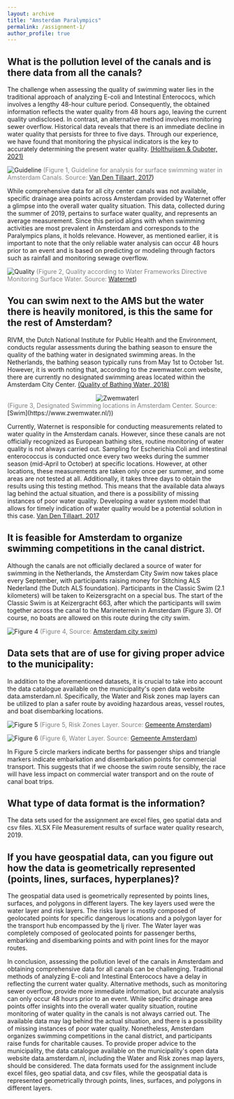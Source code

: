 ```yaml
---
layout: archive
title: "Amsterdam Paralympics"
permalink: /assignment-1/
author_profile: true
---
```


What is the pollution level of the canals and is there data from all the canals?
-----

The challenge when assessing the quality of swimming water lies in the traditional approach of analyzing E-coli and Intestinal Enterococs, which involves a lengthy 48-hour culture period. Consequently, the obtained information reflects the water quality from 48 hours ago, leaving the current quality undisclosed. In contrast, an alternative method involves monitoring sewer overflow. Historical data reveals that there is an immediate decline in water quality that persists for three to five days. Through our experience, we have found that monitoring the physical indicators is the key to accurately determining the present water quality. [(Holthuijsen & Ouboter, 2021)](https://www.wereldwaternet.nl/contentassets/6878882b104d4fac8fd131a367e203d6/full-paper-4714541---saskia-holthuijsen.pdf)

![Guideline](/images/Figure1.Guideline.JPG)
<span style="color:grey"> (Figure 1, Guideline for analysis for surface swimming water in Amsterdam Canals. Source: </span>[Van Den Tillaart, 2017](https://edepot.wur.nl/528034))

While comprehensive data for all city center canals was not available, specific drainage area points across Amsterdam provided by Waternet offer a glimpse into the overall water quality situation. This data, collected during the summer of 2019, pertains to surface water quality, and represents an average measurement. Since this period aligns with when swimming activities are most prevalent in Amsterdam and corresponds to the Paralympics plans, it holds relevance. However, as mentioned earlier, it is important to note that the only reliable water analysis can occur 48 hours prior to an event and is based on predicting or modeling through factors such as rainfall and monitoring sewage overflow. 

![Quality](/images/Figure2.Quality.JPG)
<span style="color:grey"> (Figure 2, Quality according to Water Frameworks Directive Monitoring Surface Water. Source: </span>[Waternet](https://onderzoek.amsterdam.nl/dataset/water-in-amsterdam))

You can swim next to the AMS but the water there is heavily monitored, is this the same for the rest of Amsterdam?
-----

RIVM, the Dutch National Institute for Public Health and the Environment, conducts regular assessments during the bathing season to ensure the quality of the bathing water in designated swimming areas. In the Netherlands, the bathing season typically runs from May 1st to October 1st. However, it is worth noting that, according to the zwemwater.com website, there are currently no designated swimming areas located within the Amsterdam City Center. [(Quality of Bathing Water, 2018)](https://www.rivm.nl/en/soil-and-water/bathing-water/quality-of-bathing-water) 

<div align="center">
    <img src="/images/Figure3.Zwemwaterl.JPG" alt="Zwemwaterl">
</div>
<span style="color:grey"> (Figure 3, Designated Swimming locations in Amsterdam Center. Source: </span>[Swim](https://www.zwemwater.nl/))

Currently, Waternet is responsible for conducting measurements related to water quality in the Amsterdam canals. However, since these canals are not officially recognized as European bathing sites, routine monitoring of water quality is not always carried out. Sampling for Escherichia Coli and intestinal enterococcus is conducted once every two weeks during the summer season (mid-April to October) at specific locations. However, at other locations, these measurements are taken only once per summer, and some areas are not tested at all. Additionally, it takes three days to obtain the results using this testing method. This means that the available data always lag behind the actual situation, and there is a possibility of missing instances of poor water quality. Developing a water system model that allows for timely indication of water quality would be a potential solution in this case. [Van Den Tillaart, 2017](https://edepot.wur.nl/528034)

It is feasible for Amsterdam to organize swimming competitions in the canal district. 
-----

Although the canals are not officially declared a source of water for swimming in the Netherlands, the Amsterdam City Swim now takes place every September, with participants raising money for Stitching ALS Nederland (the Dutch ALS foundation). Participants in the Classic Swim (2.1 kilometers) will be taken to Keizersgracht on a special bus. The start of the Classic Swim is at Keizergracht 663, after which the participants will swim together across the canal to the Marineterrein in Amsterdam (Figure 3). Of course, no boats are allowed on this route during the city swim. 

![Figure 4](/images/ACS_Route.jpg)
<span style="color:grey"> (Figure 4, Source: </span>[Amsterdam city swim](https://www.amsterdamcityswim.nl/informatie/locatie-en-route))

Data sets that are of use for giving proper advice to the municipality: 
-----

In addition to the aforementioned datasets, it is crucial to take into account the data catalogue available on the municipality's open data website data.amsterdam.nl. Specifically, the Water and Risk zones map layers can be utilized to plan a safer route by avoiding hazardous areas, vessel routes, and boat disembarking locations. 

![Figure 5](/images/Figure5.Data.JPG)
<span style="color:grey"> (Figure 5, Risk Zones Layer. Source: </span>[Gemeente Amsterdam](https://data.amsterdam.nl/data/bag/adressen/?center=52.3701361%2C4.8997119&lagen=water-ligplaatssegmenten_groot%7Cwater-ligplaatssegmenten_middel%7Cwater-ligplaatssegmenten_klein%7Cwater-ligplaatssegmenten_onbemand%7Cwater-ligplaatssegmenten_waterfietsen%7Cwater-op_afstaplocaties_passagiersvaart%7Cwater-op_afstaplocaties_passagiersvaart_laden_lossen%7Cwater-laden_lossen_transport_over_water%7Cwater-exclusieve_op_afstaplocatie_passagiersvaart&legenda=true))

![Figure 6](/images/Figure6.WaterLayer.JPG)
<span style="color:grey"> (Figure 6, Water Layer. Source: </span>[Gemeente Amsterdam](https://data.amsterdam.nl/data/bag/adressen/?center=52.3701361%2C4.8997119&lagen=water-ligplaatssegmenten_groot%7Cwater-ligplaatssegmenten_middel%7Cwater-ligplaatssegmenten_klein%7Cwater-ligplaatssegmenten_onbemand%7Cwater-ligplaatssegmenten_waterfietsen%7Cwater-op_afstaplocaties_passagiersvaart%7Cwater-op_afstaplocaties_passagiersvaart_laden_lossen%7Cwater-laden_lossen_transport_over_water%7Cwater-exclusieve_op_afstaplocatie_passagiersvaart&legenda=true))

In Figure 5 circle markers indicate berths for passenger ships and triangle markers indicate embarkation and disembarkation points for commercial transport. This suggests that if we choose the swim route sensibly, the race will have less impact on commercial water transport and on the route of canal boat trips. 

What type of data format is the information?
------

The data sets used for the assignment are excel files, geo spatial data and csv files. XLSX File Measurement results of surface water quality research, 2019. 

If you have geospatial data, can you figure out how the data is geometrically represented (points, lines, surfaces, hyperplanes)?
-----

The geospatial data used is geometrically represented by points lines, surfaces, and polygons in different layers. The key layers used were the water layer and risk layers. The risks layer is mostly composed of geolocated points for specific dangerous locations and a polygon layer for the transport hub encompassed by the Ij river.  The Water layer was completely composed of geolocated points for passenger berths, embarking and disembarking points and with point lines for the mayor routes. 

In conclusion, assessing the pollution level of the canals in Amsterdam and obtaining comprehensive data for all canals can be challenging. Traditional methods of analyzing E-coli and Intestinal Enterococs have a delay in reflecting the current water quality. Alternative methods, such as monitoring sewer overflow, provide more immediate information, but accurate analysis can only occur 48 hours prior to an event. While specific drainage area points offer insights into the overall water quality situation, routine monitoring of water quality in the canals is not always carried out. The available data may lag behind the actual situation, and there is a possibility of missing instances of poor water quality. Nonetheless, Amsterdam organizes swimming competitions in the canal district, and participants raise funds for charitable causes. To provide proper advice to the municipality, the data catalogue available on the municipality's open data website data.amsterdam.nl, including the Water and Risk zones map layers, should be considered. The data formats used for the assignment include excel files, geo spatial data, and csv files, while the geospatial data is represented geometrically through points, lines, surfaces, and polygons in different layers. 
